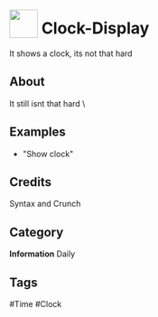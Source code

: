 # <img src="https://raw.githack.com/FortAwesome/Font-Awesome/master/svgs/solid/robot.svg" card_color="#22A7F0" width="50" height="50" style="vertical-align:bottom"/> Clock-Display
It shows a clock, its not that hard

## About
It still isnt that hard \

## Examples
* "Show clock"

## Credits
Syntax and Crunch

## Category
**Information**
Daily

## Tags
#Time
#Clock

